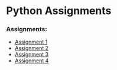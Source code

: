 # Python Assignments

### Assignments:
  - [Assignment 1](https://drive.google.com/file/d/18IEnQz-Ujq8GLzv4qDYDpnYhusuJZemO/view?fbclid=IwAR04TX9e6nOJFe7y601FsIW9ZgMit2zZFtk1BtVbSI6vFtzmYSivP_R7zQs)
  - [Assignment 2](https://drive.google.com/file/d/1xZLSmRLigT2UVTNmhebzjYEJiTiwe9H4/view?fbclid=IwAR24uxu6jF4kayHYSrf8UvEPxmW1qWIhO1kVygD3Vw5wXotsGBuygwAwiyo)
  - [Assignment 3](https://drive.google.com/file/d/1XObDZxcOkEHowZf_rc3R1s779LgxGodY/view?fbclid=IwAR22Ye8_Eq5FgDkMSVo8U-SZc2vz021Xp6blBSG2fYVpKglKV85UchTHav8)
  - [Assignment 4](https://drive.google.com/file/d/1DRw_Q2lpo-QhkSLdcBxFbA7ywBSPiZPA/view?fbclid=IwAR1N16h1qXPC_7dqOzaJvqCoUpfvQIJlTBsAkAnGHI3WSnStTV-xLIzYh0U)
